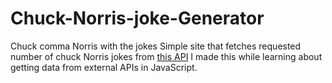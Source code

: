 # Chuck-Norris-joke-Generator
Chuck comma Norris with the jokes
Simple site that fetches requested number of chuck Norris jokes from  [this API](http://www.icndb.com/api/) 
I made this while learning about getting data from external  APIs in JavaScript.
